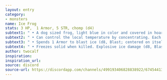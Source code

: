 ```yaml
---
layout: entry
category:
- monsters 
name: Ice Frog
stats: 3 HP,  1 Armor, 5 STR, chomp (d4)
subtext1: " • A dog sized frog, light blue in color and covered in hoarfrost. Wants to freeze bugs and eat them."
subtext2: " • Can control the local temperature by concentrating. Each turn it concentrates it gains 1 Armor."
subtext3: " • Spends 1 Armor to blast ice (d8, Blast; centered on itself)."
subtext4: " • Freezes solid when killed. Explosive ice damage (d8, Blast) if shattered, freezes nearby water."
author: twocalf
inspiration: 
inspiration_url: 
source: discord
source-url: https://discordapp.com/channels/499193406828838922/674544134798966806/703692547502899260
---
```


